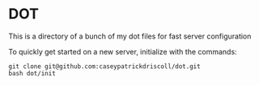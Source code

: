 # DOT

This is a directory of a bunch of my dot files for fast server configuration

To quickly get started on a new server, initialize with the commands:

    git clone git@github.com:caseypatrickdriscoll/dot.git
    bash dot/init
